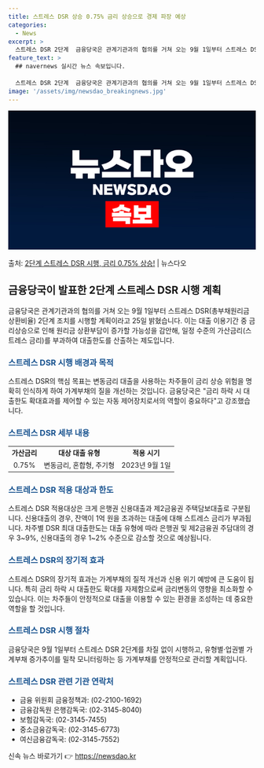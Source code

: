 ```yaml
---
title: 스트레스 DSR 상승 0.75% 금리 상승으로 경제 파장 예상
categories:
  - News
excerpt: >
  스트레스 DSR 2단계  금융당국은 관계기관과의 협의를 거쳐 오는 9월 1일부터 스트레스 DSR(총부채원리금…
feature_text: >
  ## navernews 실시간 뉴스 속보입니다.

  스트레스 DSR 2단계  금융당국은 관계기관과의 협의를 거쳐 오는 9월 1일부터 스트레스 DSR(총부채원리금…
image: '/assets/img/newsdao_breakingnews.jpg'
---
```


![뉴스다오 속보](/assets/img/newsdao_breakingnews.jpg)

<p>출처: <a href="https://newsdao.kr/4416" rel="dofollow">2단계 스트레스 DSR 시행, 금리 0.75% 상승!</a> | 뉴스다오</p>

<h2 data-ke-size="size26">금융당국이 발표한 2단계 스트레스 DSR 시행 계획</h2>
<p data-ke-size="size16">금융당국은 관계기관과의 협의를 거쳐 오는 9월 1일부터 스트레스 DSR(총부채원리금상환비율) 2단계 조치를 시행할 계획이라고 25일 밝혔습니다. 이는 대출 이용기간 중 금리상승으로 인해 원리금 상환부담이 증가할 가능성을 감안해, 일정 수준의 가산금리(스트레스 금리)를 부과하여 대출한도를 산출하는 제도입니다.</p>

<h3><b><span style="color: #1a5490;">스트레스 DSR 시행 배경과 목적</span></b></h3>
<p data-ke-size="size16">스트레스 DSR의 핵심 목표는 변동금리 대출을 사용하는 차주들이 금리 상승 위험을 명확히 인식하게 하여 가계부채의 질을 개선하는 것입니다. 금융당국은 "금리 하락 시 대출한도 확대효과를 제어할 수 있는 자동 제어장치로서의 역할이 중요하다"고 강조했습니다.</p>

<h3><b><span style="color: #1a5490;">스트레스 DSR 세부 내용</span></b></h3>
<table>
    <tr>
        <td style="text-align: center; height: 17px;"><b>가산금리</b></td>
        <td style="text-align: center; height: 17px;"><b>대상 대출 유형</b></td>
        <td style="text-align: center; height: 17px;"><b>적용 시기</b></td>
    </tr>
    <tr>
        <td style="text-align: center; height: 17px;">0.75%</td>
        <td style="text-align: center; height: 17px;">변동금리, 혼합형, 주기형</td>
        <td style="text-align: center; height: 17px;">2023년 9월 1일</td>
    </tr>
</table>

<h3><b><span style="color: #1a5490;">스트레스 DSR 적용 대상과 한도</span></b></h3>
<p data-ke-size="size16">스트레스 DSR 적용대상은 크게 은행권 신용대출과 제2금융권 주택담보대출로 구분됩니다. 신용대출의 경우, 잔액이 1억 원을 초과하는 대출에 대해 스트레스 금리가 부과됩니다. 차주별 DSR 최대 대출한도는 대출 유형에 따라 은행권 및 제2금융권 주담대의 경우 3~9%, 신용대출의 경우 1~2% 수준으로 감소할 것으로 예상됩니다.</p>

<h3><b><span style="color: #1a5490;">스트레스 DSR의 장기적 효과</span></b></h3>
<p data-ke-size="size16">스트레스 DSR의 장기적 효과는 가계부채의 질적 개선과 신용 위기 예방에 큰 도움이 됩니다. 특히 금리 하락 시 대출한도 확대를 자제함으로써 금리변동의 영향을 최소화할 수 있습니다. 이는 차주들이 안정적으로 대출을 이용할 수 있는 환경을 조성하는 데 중요한 역할을 할 것입니다.</p>

<h3><b><span style="color: #1a5490;">스트레스 DSR 시행 절차</span></b></h3>
<p data-ke-size="size16">금융당국은 9월 1일부터 스트레스 DSR 2단계를 차질 없이 시행하고, 유형별·업권별 가계부채 증가추이를 밀착 모니터링하는 등 가계부채를 안정적으로 관리할 계획입니다.</p>

<h3><b><span style="color: #1a5490;">스트레스 DSR 관련 기관 연락처</span></b></h3>
<ul>
    <li>금융 위원회 금융정책과: (02-2100-1692)</li>
    <li>금융감독원 은행감독국: (02-3145-8040)</li>
    <li>보험감독국: (02-3145-7455)</li>
    <li>중소금융감독국: (02-3145-6773)</li>
    <li>여신금융감독국: (02-3145-7552)</li>
</ul>

<p data-ke-size="size16"></p> 

신속 뉴스 바로가기 👉 <a href="https://newsdao.kr" rel="dofollow">https://newsdao.kr</a>


